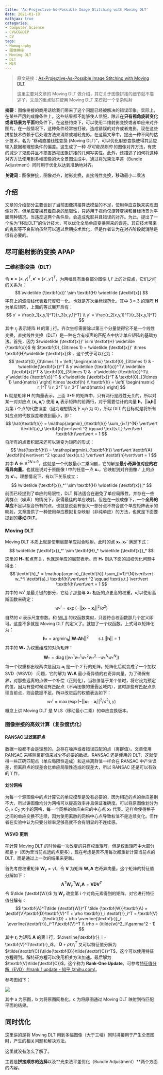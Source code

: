 ```yaml
---
title: 'As-Projective-As-Possible Image Stitching with Moving DLT'
date: 2021-01-18
mathjax: true
categories:
- Computer Science
- CV&CG&DIP
- CV
tags:
- Homography
- 图像拼接
- Moving DLT
- DLT
- MLS
---
```


> 原文链接：[As-Projective-As-Possible Image Stitching with Moving DLT](https://ieeexplore.ieee.org/document/6619147)
>
> 这里主要对文章的 Moving DLT 做介绍，其它关于图像拼接的细节就不描述了，文章的重点就在使用 Moving DLT 来模拟一个复杂映射

**摘要**：图像拼接的商用话给我们带来了这个问题已经被解决的错误印象。实际上，在某些严厉的成像条件上，这些结果都不能够使人信服，除非在**只有视角旋转变化或者场景为平面**的条件下。在这些约束下，可以使用二维射影变换或者单应来对齐图片。在一般情况下，这种条件经常被打破，造成错误的对齐或者鬼影。现在这些拼接技术依赖于后处理方法来消除或减轻鬼影。在这篇文章中，提出一种不同的估计技术，名为 “移动直接线性变换 (Moving DLT)”，可以优化射影变换使得其适应输入数据和理想条件的偏差。这生成了一种 *尽可能投影的* 的图像对齐方法，有效的减少了鬼影并且不损害透视图象拼接的几何写实性。此外，还描述了如何将这种对齐方法使用到多幅图像的大全景图生成中，通过将光束法平差（Bundle Adjustment）同时用于优化以达到准确地对齐。

**关键词**：图像拼接，图像对齐，射影变换，直接线性变换，移动最小二乘法

<!-- more -->

## 介绍

文章的介绍部分主要谈到了当前图像拼接算法模型的不足，使用单应变换来实现图像对齐。但[单应变换有着自身的局限性](https://weijun-lin.top/2021/01/14/2021-01-14-HomographyLimits/)，只适用于视角仅旋转变换和目标场景为平面两种情况。当违反这两个条件后，会造成鬼影并且错误的对齐。为此，提出了一个名为“移动DLT”的估计技术，可以优化全局单应变换带来的误差。其它技术带来的鬼影等不良影响虽然可以通过后期技术优化，但是作者认为在对齐阶段就消除是很有必要的。

## 尽可能射影的变换 APAP

### 二维射影变换（DLT）

令 $\textbf{x} = [x,y]^T,\textbf{x}'= [x',y']^T$，为两幅具有重叠部分图像 $I,I'$ 上的对应点，它们之间的关系为：
$$
\widetilde {\textbf{x}}' \sim \textbf{H} \widetilde {\textbf{x}}
$$
字符上的波浪线代表着尺度归一化，也就是齐次坐标规范化。其中 $3\times 3$ 的矩阵 $\textbf{H}$ 为单应矩阵，上面的等式展开后有：
$$
x' = \frac{r_1[x,y,1]^T}{r_3[x,y,1]^T} \\
y' = \frac{r_2[x,y,1]^T}{r_3[x,y,1]^T}
$$
其中 $r_j$ 表示矩阵 $\textbf{H}$ 的第 j 行。齐次坐标需要除以第三个分量使得它不是一个线性变换，直接线性变换（DLT）是一种在含有噪声的匹配点中估计单应矩阵的基础方法。首先，因为 $\widetilde {\textbf{x}}' \sim \textbf{H} \widetilde {\textbf{x}}$ 有 $\textbf{0}_{3\times 1} = \widetilde {\textbf{x}}' \times \textbf{H}\widetilde {\textbf{x}}$ ，这个式子可以化为：
$$
\textbf{0}_{3\times 1} = 
\left[
\begin{matrix}
\textbf{0}_{3\times 1} & -\widetilde{\textbf{x}}^T & y'\widetilde {\textbf{x}}^T\\
\widetilde {\textbf{x}}^T & \textbf{0}_{3\times 1} & -x'\widetilde {\textbf{x}}^T\\
-y'\widetilde {\textbf{x}}^T & x'\widetilde {\textbf{x}}^T & \textbf{0}_{3\times 1}
\end{matrix}
\right]
\times \textbf{h} \\
\textbf{h} = 
\left[
\begin{matrix}
r_1^T \\
r_2^T \\
r_3^T
\end{matrix}
\right]
$$
$\textbf{h}$ 就是矩阵 $\textbf{H}$ 的向量表示，上面 3*9 的矩阵中，只有两行是线性无关的，所以对某一对对应点 $\{\textbf{x}_i,\textbf{x}_i'\}$ 使用 $\textbf{a}_i$ 表示矩阵的前两行，对于需要估计的向量 $\textbf{h}$，$\vert\vert \textbf{a}_i \textbf{h}\vert\vert$ 为第 i 个点的代数误差（因为理想情况下 $a_ih$ 为 0），所以 DLT 的目标就是将所有对应点的代数误差和做到最小，即：
$$
\hat{\textbf{h}} = \mathop{argmin}_{\textbf{h}} \sum_{i=1}^{N}
\vert\vert \textbf{a}_i \textbf{h}\vert\vert ^2 \qquad \text{s.t.} 
\vert\vert \textbf{h}\vert\vert = 1
$$
将所有的点累积起来还可以转变为矩阵的形式：
$$
\hat{\textbf{h}} = \mathop{argmin}_{\textbf{h}}
\vert\vert \textbf{A} \textbf{h}\vert\vert ^2 \qquad \text{s.t.} 
\vert\vert \textbf{h}\vert\vert = 1
$$
其中 $\textbf{A} \in \mathbb{R}^{2N\times 9}$，这就是一个代数最小二乘问题，它的解是**最小奇异值对应的右奇异向量**。也就是说对于原图像 $I$ 中的任意一点 $\textbf{x}_*$，它映射到对齐图像 $I'$ 上的点为 $\textbf{x}'_*$，理想情况下，有以下关系成立：
$$
\widetilde {\textbf{x}}_*' \sim \textbf{H} \widetilde {\textbf{x}}_*
$$
前面已经提到了单应的局限性，DLT 算法适合在避免了单应局限性，并存在一些离群点（噪声）的情况下，获得最佳的单应映射。但是在一般成像下，一个**全局的单应**不足以拟合所有的点，也就是说会有很大一部分点不符合这个单应矩阵表示的映射。文章提供了一种使用单应模拟复杂映射（非纯单应）的方法，也就是下面要提到的**移动 DLT**。

### Moving DLT

Moving DLT 本质上就是使用局部单应拟合映射。此时的点 $\textbf{x}_*,\textbf{x}_*'$ 满足下式：
$$
\widetilde {\textbf{x}}_*' \sim \textbf{H}_* \widetilde {\textbf{x}}_*
$$
这里的 $\textbf{H}_*$ 和点有关，也就是单应的局部表示。而 $\textbf{H}_*$ 则从下面的加权优化问题中得出：
$$
\textbf{h}_* = \mathop{argmin}_{\textbf{h}} \sum_{i=1}^{N}\vert\vert w_*^i \textbf{a}_i \textbf{h}\vert\vert ^2 \qquad \text{s.t.} \vert\vert \textbf{h}\vert\vert = 1
$$
其中的 $w_*^i$ 是最关键的部分，它给了那些与 $\textbf{x}_*$ 相近的点更高的权重。可以使用高斯函数来确定：
$$
w_*^i = \exp(-\vert\vert \textbf{x}_* - \textbf{x}_i \vert\vert^2/\sigma^2)
$$
自然的 $\sigma$ 表示尺度参数。和 [WLS](/2021/01/07/2021-01-07-MLS/) 的权函数类似，只要符合权函数那几个定义即可。这差不多就是 Moving DLT 的定义了。就加了一个权函数。上式可以矩阵化为：
$$
\textbf{h}_* = \mathop{argmin}_{\textbf{h}} \vert\vert \textbf{W}_* \textbf{A} \textbf{h}\vert\vert ^2 \qquad \text{s.t.} \vert\vert \textbf{h}\vert\vert = 1
$$
其中的 $\textbf{W}_*$ 为权重组成的对角矩阵：
$$
\textbf{W}_* = \mathop{diag}([w_*^1 w_*^1 w_*^2 w_*^2 \cdots w_*^N w_*^N])
$$
每一个权重都出现两次是因为 $\textbf{a}_i$ 是一个 2 行的矩阵。矩阵化后就变成了一个加权 SVD（WSVD） 问题，它的解为 $\textbf{W}_*\textbf{A}$ 最小奇异值的右奇异向量。为了确保有界，对那些远离的点做一个补偿（正则化），当权值低于某个值时，将它设为预定的值，因为有些时候没有匹配点（不再图像的重叠区域内），这时那些有匹配点原理当前点，则会数据不足。所以改进后的权值表达如下：
$$
w_*^i = \max(\exp(-\vert\vert \textbf{x}_* - \textbf{x}_i \vert\vert^2/\sigma^2), \gamma)
$$
概念上讲 Moving DLT 是 MLS（移动最小二乘）的单应变换版本。

### 图像拼接的高效计算（复杂度优化）

#### RANSAC 过滤离群点

数据一般都不会是理想的，总存在噪声或者错误匹配的点（离群值）。文章使用 RANSAC 来移除离群值来减少不必要的数据。RANSAC 还是使用的 DLT，这就使得一些正确匹配点（单应局限性造成）和这些离群值一样会在 RANSAC 中产生误差，但离群点的误差会比单应局限性造成的误差大，所以 RANSAC 还是可以有效的工作。

#### 划分网格

为每一个源图像中的点计算它的单应模型是没有必要的，因为相近的点的单应差别不大，所以讲图像均分为网格可以提高效率并且保证准确度。可以将原图像划分为 $C_1\times C_2$ 大小的网格，每一个网格的单应由它的中心点 $\textbf{x}_*$ 代表。这样会使得格子之间的单应变换不连续，因为使用离散的网格中心点导致权值不是连续变化。但作者在实验中认为只要分辨率足够高就不会有明显的不连续感。

#### WSVD 更新

在计算 Moving DLT 的时候每一次改变的只有权重矩阵，但是权重矩阵中大部分都是 $\gamma$（因为里当前点远的点更多），现在考虑是否不用每次都重新计算当前点的 DLT，而是通过上一次的结果来更新。

首先考虑权重矩阵 $\textbf{W}_\gamma = \gamma \textbf{I}$，令 $\textbf{V}$ 为矩阵 $\textbf{W}_\gamma\textbf{A}$ 右奇异向量，这个矩阵的特征值分解如下：
$$
\textbf{A}^T\textbf{W}_\gamma^T  \textbf{W}_\gamma\textbf{A} = \textbf{V}\textbf{D}\textbf{V}^T
$$
令 $\tilde {\textbf{W}}$ 为 $\textbf{W}_\gamma$ 改变第 i 个对角元素得到的矩阵。对它进行特征值分解有：
$$
\textbf{A}^T\tilde {\textbf{W}}^T  \tilde {\textbf{W}}\textbf{A} = 
\textbf{V}\textbf{D}\textbf{V}^T + \rho \textbf{r}_i \textbf{r}_i^T
= \textbf{V}(\textbf{D} + \rho \overline{\textbf{r}}_i \overline{\textbf{r}}_i^T)\textbf{V}^T \\
\rho = (\tilde{w}^2_i/\gamma^2 - 1)
$$
其中 $\textbf{r}_i$ 为矩阵 $\textbf{A}$ 的第 i 行，$\overline{\textbf{r}}_i = \textbf{V}^T\textbf{r}_i$。  $\textbf{D} + \rho \textbf{r}_i \textbf{r}_i^T$ 又可以特征值分解为 $\tilde{\textbf{C}}\tilde{\textbf{D}}\tilde{\textbf{C}}^T$，这个可以使用特征方程得到。解特征方程可以使用相关方法加速。最后解为 $\textbf{V}\tilde{\textbf{C}}$，这个称为 **Rank-One Update**，可参考[特征值分解（EVD）的rank 1 update - 知乎 (zhihu.com)](https://zhuanlan.zhihu.com/p/27742729)。

参考图如下：

![](/assets/ArticleImg/2021/APAP_1.png)

其中 a 为原图，b 为将原图网格化，c 为将原图通过 Moving DLT 映射到待匹配平面的结果。

## 同时优化

这里讲的是将 Moving DLT 用到多幅图像（大于三幅）同时拼接用于产生全景图时，产生的相关问题和解决方法。

这里就没有怎么了解了。

主要是**拼接顺序的选择**以及**光束法平差优化（Bundle Adjustment）**两个方面的内容。

